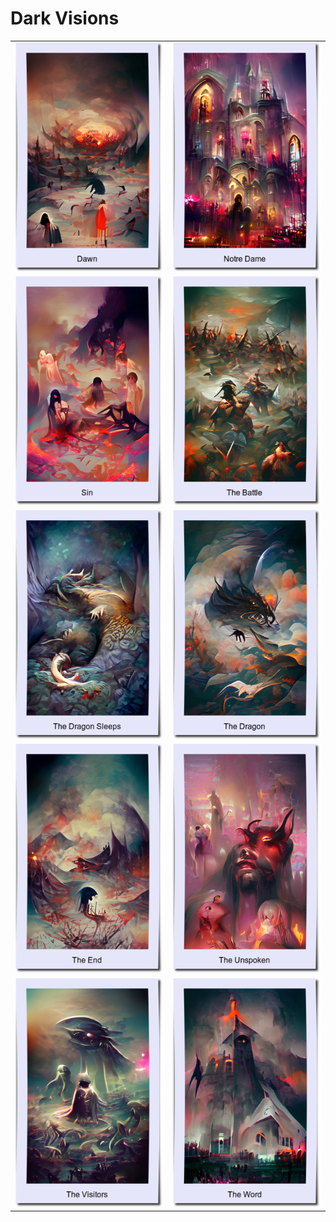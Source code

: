# Dark Visions

| | |
| --- | --- |
| [![](polaroids/dawn.png)](dawn.jpg) | [![](polaroids/notre-dame.png)](notre-dame.jpg) |
| [![](polaroids/sin.png)](sin.jpg) | [![](polaroids/the-battle.png)](the-battle.jpg) |
| [![](polaroids/the-dragon-sleeps.png)](the-dragon-sleeps.jpg) | [![](polaroids/the-dragon.png)](the-dragon.jpg) |
| [![](polaroids/the-end.png)](the-end.jpg) | [![](polaroids/the-unspoken.png)](the-unspoken.jpg) |
| [![](polaroids/the-visitors.png)](the-visitors.jpg) | [![](polaroids/the-word.png)](the-word.jpg) |
